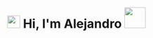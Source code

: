 # <img src="https://github.com/TheDudeThatCode/TheDudeThatCode/blob/master/Assets/Hi.gif" width="29px"> Hi, I'm Alejandro <img src="https://github.com/TheDudeThatCode/TheDudeThatCode/blob/master/Assets/Developer.gif" width="48px">
